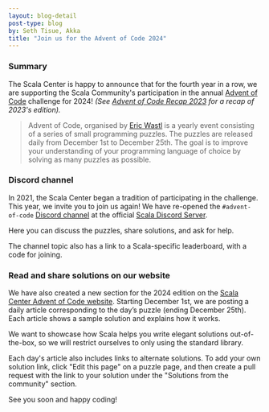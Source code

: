 ```yaml
---
layout: blog-detail
post-type: blog
by: Seth Tisue, Akka
title: "Join us for the Advent of Code 2024"
---
```


### Summary
The Scala Center is happy to announce that for the fourth year in a row, we are supporting the Scala Community's participation in the annual [Advent of Code](https://adventofcode.com/) challenge for 2024! _(See [Advent of Code Recap 2023](https://scala-lang.org/blog/2024/01/10/advent-of-code-recap.html) for a recap of 2023's edition)._

> Advent of Code, organised by [Eric Wastl](http://was.tl/) is a yearly event consisting of a series of small programming puzzles. The puzzles are released daily from December 1st to December 25th. The goal is to improve your understanding of your programming language of choice by solving as many puzzles as possible.

### Discord channel

In 2021, the Scala Center began a tradition of participating in the challenge.
This year, we invite you to join us again! We have re-opened the `#advent-of-code` [Discord channel](https://discord.com/channels/632150470000902164/913451015246868530) at the official [Scala Discord Server](https://discord.com/invite/scala).

Here you can discuss the puzzles, share solutions, and ask for help.

The channel topic also has a link to a Scala-specific leaderboard, with a code for joining.

### Read and share solutions on our website

We have also created a new section for the 2024 edition on the [Scala Center Advent of Code website](https://scalacenter.github.io/scala-advent-of-code/2024/).
Starting December 1st, we are posting a daily article corresponding to the day’s puzzle (ending December 25th). Each article shows a sample solution and explains how it works.

We want to showcase how Scala helps you write elegant solutions out-of-the-box, so we will restrict ourselves to only using the standard library.

Each day's article also includes links to alternate solutions. To add your own solution link, click "Edit this page" on a puzzle page, and then create a pull request with the link to your solution under the "Solutions from the community" section.

See you soon and happy coding!
